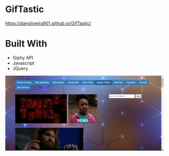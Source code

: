 # GifTastic
https://danoliveira901.github.io/GifTastic/

# Built With
* Giphy API
* Javascript
* JQuery

![Screenshot](Capture.png)
